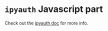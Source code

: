 
# `ipyauth` Javascript part

Check out the [ipyauth doc](https://oscar6echo.gitlab.io/ipyauth/) for more info.  
